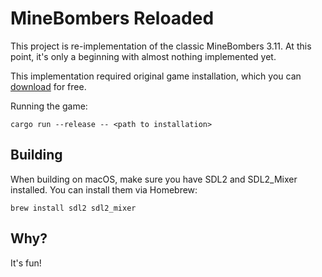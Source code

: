 # MineBombers Reloaded

This project is re-implementation of the classic MineBombers 3.11. At this point, it's only a beginning with almost nothing implemented yet.

This implementation required original game installation, which you can [download] for free.

Running the game:

```
cargo run --release -- <path to installation>
```

## Building

When building on macOS, make sure you have SDL2 and SDL2_Mixer installed. You can install them via Homebrew:

```
brew install sdl2 sdl2_mixer
```

## Why?

It's fun!



[download]: https://dosgames.com/game/mine-bombers/